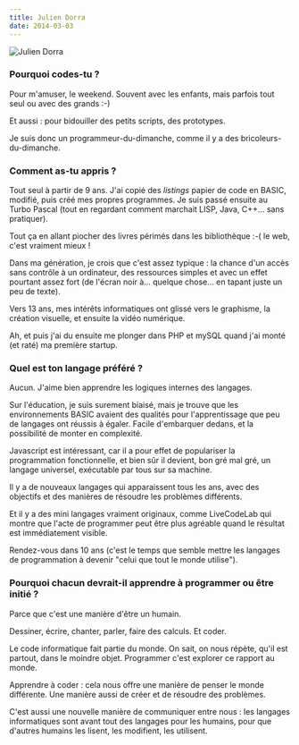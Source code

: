 ```yaml
---
title: Julien Dorra
date: 2014-03-03
---
```


![Julien Dorra](https://lh6.googleusercontent.com/-Uxe7s1p2jbg/UTjM6g6UirI/AAAAAAAAA8U/ZzMlykEaB0o/s566-no/photo-10-11-12-13-14-15-16-17-18.JPG)

### Pourquoi codes-tu ?

Pour m'amuser, le weekend. Souvent avec les enfants, mais parfois tout
seul ou avec des grands :-)

Et aussi : pour bidouiller des petits scripts, des prototypes.

Je suis donc un programmeur-du-dimanche, comme il y a des
bricoleurs-du-dimanche.

### Comment as-tu appris ?

Tout seul à partir de 9 ans. J'ai copié des _listings_ papier de code
en BASIC, modifié, puis créé mes propres programmes.  Je suis passé
ensuite au Turbo Pascal (tout en regardant comment marchait LISP,
Java, C++… sans pratiquer).

Tout ça en allant piocher des livres périmés dans les bibliothèque :-(
le web, c'est vraiment mieux !

Dans ma génération, je crois que c'est assez typique : la chance d'un
accès sans contrôle à un ordinateur, des ressources simples et avec un
effet pourtant assez fort (de l'écran noir à… quelque chose… en tapant
juste un peu de texte).

Vers 13 ans, mes intérêts informatiques ont glissé vers le graphisme,
la création visuelle, et ensuite la vidéo numérique.

Ah, et puis j'ai du ensuite me plonger dans PHP et mySQL quand j'ai
monté (et raté) ma première startup.

### Quel est ton langage préféré ?

Aucun. J'aime bien apprendre les logiques internes des langages.

Sur l'éducation, je suis surement biaisé, mais je trouve que les
environnements BASIC avaient des qualités pour l'apprentissage que peu
de langages ont réussis à égaler.  Facile d'embarquer dedans, et la
possibilité de monter en complexité.

Javascript est intéressant, car il a pour effet de populariser la
programmation fonctionnelle, et bien sûr il devient, bon gré mal gré,
un langage universel, exécutable par tous sur sa machine.

Il y a de nouveaux langages qui apparaissent tous les ans, avec des
objectifs et des manières de résoudre les problèmes différents.

Et il y a des mini langages vraiment originaux, comme LiveCodeLab qui
montre que l'acte de programmer peut être plus agréable quand le
résultat est immédiatement visible.

Rendez-vous dans 10 ans (c'est le temps que semble mettre les langages
de programmation à devenir "celui que tout le monde utilise").

### Pourquoi chacun devrait-il apprendre à programmer ou être initié ?

Parce que c'est une manière d'être un humain.

Dessiner, écrire, chanter, parler, faire des calculs.  Et coder.

Le code informatique fait partie du monde.  On sait, on nous répète,
qu'il est partout, dans le moindre objet.  Programmer c'est explorer
ce rapport au monde.

Apprendre à coder : cela nous offre une manière de penser le monde
différente. Une manière aussi de créer et de résoudre des problèmes.

C'est aussi une nouvelle manière de communiquer entre nous : les
langages informatiques sont avant tout des langages pour les humains,
pour que d'autres humains les lisent, les modifient, les utilisent.
